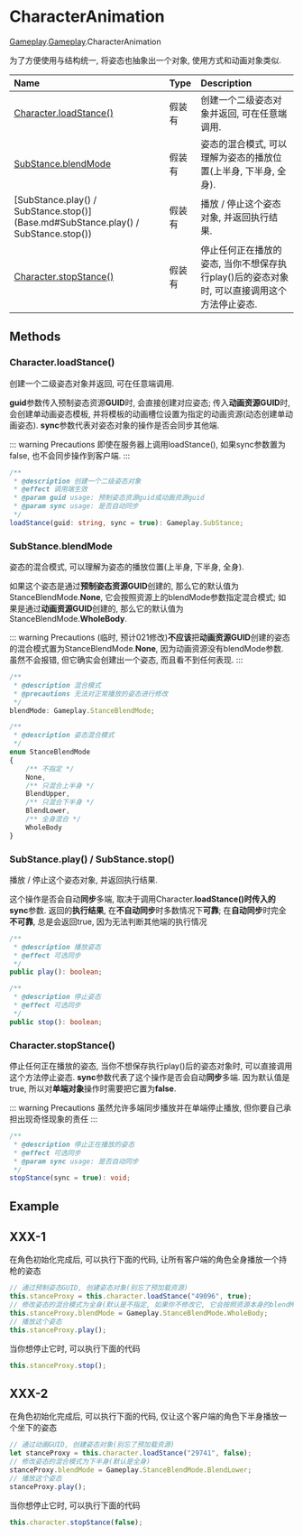 # CharacterAnimation <Badge type="tip" text="Class" />

[Gameplay](../Gameplay/Gameplay.md).[Gameplay](../modules/Gameplay.Gameplay.md).CharacterAnimation

为了方便使用与结构统一, 将姿态也抽象出一个对象, 使用方式和动画对象类似.

| Name | Type | Description |
| :------ | :------ | :------ |
| [Character.loadStance()](Base.md#Character.loadStance()) | 假装有 | 创建一个二级姿态对象并返回, 可在任意端调用. |
| [SubStance.blendMode](Base.md#SubStance.blendMode) |假装有| 姿态的混合模式, 可以理解为姿态的播放位置(上半身, 下半身, 全身). |
| [SubStance.play() / SubStance.stop()](Base.md#SubStance.play() / SubStance.stop()) | 假装有| 播放 / 停止这个姿态对象, 并返回执行结果.|
| [Character.stopStance()](Base.md#Character.stopStance()) | 假装有| 停止任何正在播放的姿态, 当你不想保存执行play()后的姿态对象时, 可以直接调用这个方法停止姿态. |

## Methods

### Character.loadStance() 

创建一个二级姿态对象并返回, 可在任意端调用.

**guid**参数传入预制姿态资源**GUID**时, 会直接创建对应姿态; 传入**动画资源GUID**时, 会创建单动画姿态模板, 并将模板的动画槽位设置为指定的动画资源(动态创建单动画姿态).
**sync**参数代表对姿态对象的操作是否会同步其他端.

::: warning Precautions
即使在服务器上调用loadStance(), 如果sync参数置为false, 也不会同步操作到客户端.
:::

```ts
/**
 * @description 创建一个二级姿态对象
 * @effect 调用端生效
 * @param guid usage: 预制姿态资源guid或动画资源guid
 * @param sync usage: 是否自动同步
 */
loadStance(guid: string, sync = true): Gameplay.SubStance;
```

### SubStance.blendMode

姿态的混合模式, 可以理解为姿态的播放位置(上半身, 下半身, 全身).

如果这个姿态是通过**预制姿态资源GUID**创建的, 那么它的默认值为StanceBlendMode.**None**, 它会按照资源上的blendMode参数指定混合模式; 
如果是通过**动画资源GUID**创建的, 那么它的默认值为StanceBlendMode.**WholeBody**. 


::: warning Precautions
(临时, 预计021修改)**不应该**把**动画资源GUID**创建的姿态的混合模式置为StanceBlendMode.**None**, 因为动画资源没有blendMode参数. 虽然不会报错, 但它确实会创建出一个姿态, 而且看不到任何表现.
:::

```ts
/**
 * @description 混合模式
 * @precautions 无法对正常播放的姿态进行修改
 */
blendMode: Gameplay.StanceBlendMode;
```

```ts
/**
 * @description 姿态混合模式
 */
enum StanceBlendMode
{
    /** 不指定 */
    None,
    /** 只混合上半身 */
    BlendUpper,
    /** 只混合下半身 */
    BlendLower,
    /** 全身混合 */
    WholeBody
}
```

### SubStance.play() / SubStance.stop()

播放 / 停止这个姿态对象, 并返回执行结果.

这个操作是否会自动**同步**多端, 取决于调用Character.**loadStance()**时传入的**sync**参数.
返回的**执行结果**, 在**不自动同步**时多数情况下**可靠**; 在**自动同步**时完全**不可靠**, 总是会返回true, 因为无法判断其他端的执行情况


```ts
/**
 * @description 播放姿态
 * @effect 可选同步
 */
public play(): boolean;
```

```ts
/**
 * @description 停止姿态
 * @effect 可选同步
 */
public stop(): boolean;
```

### Character.stopStance() 

停止任何正在播放的姿态, 当你不想保存执行play()后的姿态对象时, 可以直接调用这个方法停止姿态.
**sync**参数代表了这个操作是否会自动**同步**多端. 因为默认值是true, 所以对**单端对象**操作时需要把它置为**false**.

::: warning Precautions
虽然允许多端同步播放并在单端停止播放, 但你要自己承担出现奇怪现象的责任
:::

```ts
/**
 * @description 停止正在播放的姿态
 * @effect 可选同步
 * @param sync usage: 是否自动同步
 */
stopStance(sync = true): void;
```

## Example

## XXX-1

在角色初始化完成后, 可以执行下面的代码, 让所有客户端的角色全身播放一个持枪的姿态

```ts
// 通过预制姿态GUID, 创建姿态对象(别忘了预加载资源)
this.stanceProxy = this.character.loadStance("49096", true);
// 修改姿态的混合模式为全身(默认是不指定, 如果你不修改它, 它会按照资源本身的blendMode参数进行播放, 即只在上半身播放)
this.stanceProxy.blendMode = Gameplay.StanceBlendMode.WholeBody;
// 播放这个姿态
this.stanceProxy.play();
```

当你想停止它时, 可以执行下面的代码

```ts
this.stanceProxy.stop();
```

## XXX-2

在角色初始化完成后, 可以执行下面的代码, 仅让这个客户端的角色下半身播放一个坐下的姿态

```ts
// 通过动画GUID, 创建姿态对象(别忘了预加载资源)
let stanceProxy = this.character.loadStance("29741", false);
// 修改姿态的混合模式为下半身(默认是全身)
stanceProxy.blendMode = Gameplay.StanceBlendMode.BlendLower;
// 播放这个姿态
stanceProxy.play();
```

当你想停止它时, 可以执行下面的代码

```ts
this.character.stopStance(false);
```
